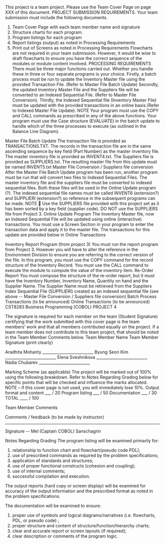 This project is a team project. Please use the Team Cover Page on page XXX of this document.
PROJECT SUBMISSION REQUIREMENTS.
Your team submission must include the following documents.
1)  Team Cover Page with each team member name and signature
2)  Structure charts for each program.
3)  Program listings for each program
4)  Report listings (output) as noted in Processing Requirements
5)  Print out of Screens as noted in Processing Requirements 
Flowcharts are not required in your team submission. However, it would be wise to draft flowcharts to ensure you have the correct sequence of the modules or module content involved. 
PROCESSING REQUIREMENTS
There must be three major functions carried out. Whether you handle these in three or four separate programs is your choice.
Firstly, a batch process must be run to update the Inventory Master file using the provided Transaction File. (Refer to Master File Batch Update) 
Secondly, the updated Inventory Master File and the Suppliers file will be converted to an Indexed Sequential File. (Refer to Master File Conversion).
Thirdly, the Indexed Sequential file (Inventory Master File) must be updated with the provided transactions in an online basis.(Refer to Indexed Master File Update).
NOTE 
Your program must use the COPY and CALL commands as prescribed in any of the above functions. 
Your program must use the Case structure (EVALUATE) in the batch update to handle which of the three processes to execute (as outlined in the Balance Line Diagram).

Master File Batch Update 
The transaction file is provided as TRANSACTIONS.TXT. The records in the transaction file are in the same ascending sequence by key field (Part Number) as the master inventory file. The master inventory file is provided as INVENT4.txt.  The Suppliers file is provided as SUPPLIERS.txt. The resulting master file from this update must be named INVENT5.txt
Master File Conversion / Suppliers file conversion
After the Master File Batch Update program has been run, another program must be run that will convert two files to Indexed Sequential Files. The master inventory file and the suppliers file must be converted to indexed sequential files. Both these files will be used in the Online Update program (?).
The indexed sequential file names must be called INVENT6 (extension?) and SUPPLIERI (extension?)  so reference in the subsequent programs can be made.
NOTE  Use the SUPPLIERS file provided with this project set as it has been sorted by a key field (supplier code). DO NOT use the SUPPLIERS file from Project 3. 
Online Update Program 
The Inventory Master file, now an Indexed Sequential File will be updated using online (interactive) transactions. You must use a Screen Section in your program to enter the transaction data and apply it to the master file. 
The transactions for this update are provided below in Online Transactions

Inventory Report Program (from project 3)
You must run the report program from Project 3. However you will have to alter the reference in the Environment Division to ensure you are referring to the correct version of the file.
In this program, you must use the COPY command for the record structure of the Inventory Record.
You must use the CALL command to execute the module to compute the value of the inventory item.
Re-Order Report
You must compose the structure of the re-order report, but it must have the Inventory Number, Inventory Name, Quantity on hand and the Supplier Name. The Supplier Name must be retrieved from the Suppliers Index Sequential File (SUPPLIERI) created as an indexed sequential file (see above -- Master File Conversion / Suppliers file conversion)
Batch Process Transactions (to be announced)
Online Transactions  (to be announced) 
CST8283  Business Programming   (COBOL)
PROJECT 4


The signature is required for each member on the team (Student Signature) certifying that the work submitted with this cover page is the team members’ work and that all members contributed equally on the project. If a team member does not contribute to this team project, that should be noted in the Team Member Comments below.
Team Member Name			Team Member Signature
(print clearly)

Aradhita Mohanty			__________________________
Byung Seon Kim			__________________________
Elena Sveshnikova		__________________________
	Nadia Chubarev			__________________________


Marking Scheme (as applicable)
The project will be marked out of 100% using the following breakdown.
Refer to Notes Regarding Grading below for specific points that will be checked and influence the marks allocated. 
NOTE – if this cover page is not used, you will immediately lose 10%.
Output format and content		___   / 20
Program listing			___   / 50
Documentation 			___   / 30
			TOTAL	____   / 100

Team Member Comments

Comments / feedback  (to be made by instructor)


__________________________
Signature -- Mel (Captain COBOL) Sanschagrin

Notes Regarding Grading 
The program listing will be examined primarily for: 
1)	relationship to function chart and flowchart/pseudo code PDL); 
2)	use of prescribed commands as required by the problem specifications; 
3)	application of standards and structures; 
4)	use  of proper functional constructs (cohesion and coupling);
5)	use of internal comments;
6)	successful compilation and execution.

The output reports (hard copy or screen display) will be examined for accuracy of the output information and the prescribed format as noted in the problem specifications.

The documentation will be examined to ensure: 
1)	proper use of symbols and logical diagrams/narratives (i.e. flowcharts, PDL, or pseudo code) ;
2)	proper structure and content of  structure/function/hierarchy charts;
3)	clear and accurate report or screen layouts (if required); 
4)	clear description or comments of the program logic.  

